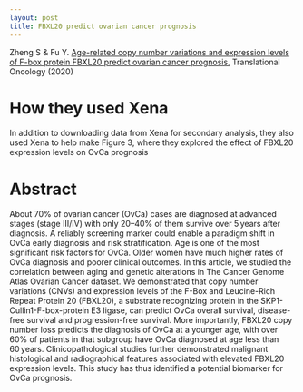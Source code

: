 ```yaml
---
layout: post
title: FBXL20 predict ovarian cancer prognosis
---
```


Zheng S & Fu Y. [Age-related copy number variations and expression levels of F-box protein FBXL20 predict ovarian cancer prognosis.](https://www.sciencedirect.com/science/article/pii/S1936523320303557) Translational Oncology (2020)

# How they used Xena
In addition to downloading data from Xena for secondary analysis, they also used Xena to help make Figure 3, where they explored the effect of FBXL20 expression levels on OvCa prognosis

# Abstract
About 70% of ovarian cancer (OvCa) cases are diagnosed at advanced stages (stage III/IV) with only 20–40% of them survive over 5 years after diagnosis. A reliably screening marker could enable a paradigm shift in OvCa early diagnosis and risk stratification. Age is one of the most significant risk factors for OvCa. Older women have much higher rates of OvCa diagnosis and poorer clinical outcomes. In this article, we studied the correlation between aging and genetic alterations in The Cancer Genome Atlas Ovarian Cancer dataset. We demonstrated that copy number variations (CNVs) and expression levels of the F-Box and Leucine-Rich Repeat Protein 20 (FBXL20), a substrate recognizing protein in the SKP1-Cullin1-F-box-protein E3 ligase, can predict OvCa overall survival, disease-free survival and progression-free survival. More importantly, FBXL20 copy number loss predicts the diagnosis of OvCa at a younger age, with over 60% of patients in that subgroup have OvCa diagnosed at age less than 60 years. Clinicopathological studies further demonstrated malignant histological and radiographical features associated with elevated FBXL20 expression levels. This study has thus identified a potential biomarker for OvCa prognosis.
